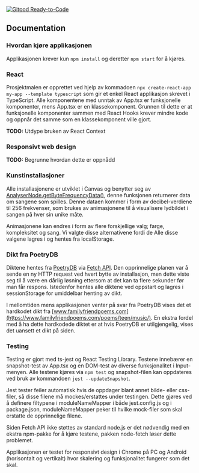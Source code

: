 [![Gitpod Ready-to-Code](https://img.shields.io/badge/Gitpod-Ready--to--Code-blue?logo=gitpod)](https://gitpod.idi.ntnu.no/#https://gitlab.stud.idi.ntnu.no/it2810-h20/team-02/prosjekt-2)

## Documentation

### Hvordan kjøre applikasjonen
Applikasjonen krever kun `npm install` og deretter `npm start` for å kjøres.

### React
Prosjektmalen er opprettet ved hjelp av kommadoen `npx create-react-app my-app --template typescript` som gir et enkel React applikasjon skrevet i TypeScript.
Alle komponentene med unntak av App.tsx er funksjonelle komponenter, mens App.tsx er en klassekomponent.
Grunnen til dette er at funksjonelle komponenter sammen med React Hooks krever mindre kode og oppnår det samme som en klassekomponent ville gjort.

**TODO:** Utdype bruken av React Context

### Responsivt web design
**TODO:** Begrunne hvordan dette er oppnådd

### Kunstinstallasjoner
Alle installasjonene er utviklet i Canvas og benytter seg av [AnalyserNode.getByteFrequencyData()](https://developer.mozilla.org/en-US/docs/Web/API/AnalyserNode/getByteFrequencyData), denne funksjonen returnerer data om sangene som spilles.
Denne dataen kommer i form av decibel-verdiene til 256 frekvenser, som brukes av animasjonene til å visualisere lydbildet i sangen på hver sin unike måte.

Animasjonene kan endres i form av flere forskjellige valg; farge, kompleksitet og sang. Vi valgte disse alternativene fordi de 
Alle disse valgene lagres i og hentes fra localStorage.

### Dikt fra PoetryDB
Diktene hentes fra [PoetryDB](https://poetrydb.org/index.html) via [Fetch API](https://developer.mozilla.org/en-US/docs/Web/API/Fetch_API).
Den opprinnelige planen var å sende en ny HTTP request ved hvert bytte av installasjon, men dette viste seg til å være en dårlig løsning ettersom at det kan ta flere sekunder før man får respons.
Istedenfor hentes alle diktene ved oppstart og lagres i sessionStorage for umiddelbar henting av dikt.

I mellomtiden mens applikasjonen venter på svar fra PoetryDB vises det et hardkodet dikt fra [www.familyfriendpoems.com](https://www.familyfriendpoems.com/poems/teen/music/).
En ekstra fordel med å ha dette hardkodede diktet er at hvis PoetryDB er utilgjengelig, vises det uansett et dikt på siden.

### Testing

Testing er gjort med ts-jest og React Testing Library. Testene innebærer en snapshot-test av App.tsx og en DOM-test av diverse funksjonalitet i Input-menyen. 
Alle testene kjøres via `npm test` og snapshot-filen kan oppdateres ved bruk av kommandoen `jest --updateSnapshot`.

Jest tester feiler automatisk hvis de oppdager blant annet bilde- eller css-filer, så disse filene må mockes/erstattes under testingen. 
Dette gjøres ved å definere filtypene i moduleNameMapper i både jest.config.js og i package.json, moduleNameMapper peker til hvilke mock-filer som skal erstatte de opprinnelige filene.

Siden Fetch API ikke støttes av standard node.js er det nødvendig med en ekstra npm-pakke for å kjøre testene, pakken node-fetch løser dette problemet.

Applikasjonen er testet for responsivt design i Chrome på PC og Android (horisontalt og vertikalt) hvor skalering og funksjonalitet fungerer som det skal.




